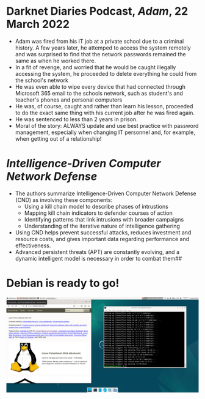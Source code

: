 # Darknet Diaries Podcast, _Adam_, 22 March 2022

* Adam was fired from his IT job at a private school due to a criminal history. A few years later, he attemped to access the system remotely and was surprised to find that the network passwords remained the same as when he worked there.
* In a fit of revenge, and worried that he would be caught illegally accessing the system, he proceeded to delete everything he could from the school's network
* He was even able to wipe every device that had connected through Microsoft 365 email to the schools network, such as student's and teacher's phones and personal computers
* He was, of course, caught and rather than learn his lesson, proceeded to do the exact same thing with his current job after he was fired again.
* He was sentenced to less than 2 years in prison.
* Moral of the story: ALWAYS update and use best practice with password management, especially when changing IT personnel and, for example, when getting out of a relationship!

# _Intelligence-Driven Computer Network Defense_

* The authors summarize Intelligence-Driven Computer Network Defense (CND) as involving these components:
  * Using a kill chain model to describe phases of intrustions
  * Mapping kill chain indicators to defender courses of action
  * Identifying patterns that link intrusions with broader campaigns
  * Understanding of the iterative nature of intelligence gathering
* Using CND helps prevent successful attacks, reduces investment and resource costs, and gives important data regarding performance and effectiveness.
* Advanced persistent threats (APT) are constantly evolving, and a dynamic intelligent model is necessary in order to combat them##

# Debian is ready to go!
![Debian is ready to go!](https://github.com/andrewullrich/infosec/blob/main/debianpic.png "Debian screenshot")
